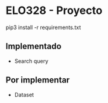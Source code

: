 # ELO328 - Proyecto

pip3 install -r requirements.txt

## Implementado
- Search query

## Por implementar
- Dataset

